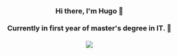 <h3 align="center">
 Hi there, I'm Hugo 👋
 <br><br>
 Currently in first year of master's degree in IT. 🌱
 <br><br>
 <a href="https://github.com/PerryPerrz">
   <img align="center" src="https://github-readme-stats.vercel.app/api/top-langs/?username=PerryPerrz&layout=compact&hide_title=true&theme=transparent&langs_count=10&hide=Hack,Lex,Shell,QMake,Assembly,Makefile,Prolog,Objective-C" />
 </a>
</h3>
